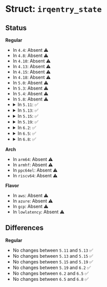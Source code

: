 # Struct: <code>irqentry_state</code>

## Status
<b>Regular</b>
<ul>
<li>
In <code>4.4</code>: Absent ⚠️
</li>
<li>
In <code>4.8</code>: Absent ⚠️
</li>
<li>
In <code>4.10</code>: Absent ⚠️
</li>
<li>
In <code>4.13</code>: Absent ⚠️
</li>
<li>
In <code>4.15</code>: Absent ⚠️
</li>
<li>
In <code>4.18</code>: Absent ⚠️
</li>
<li>
In <code>5.0</code>: Absent ⚠️
</li>
<li>
In <code>5.3</code>: Absent ⚠️
</li>
<li>
In <code>5.4</code>: Absent ⚠️
</li>
<li>
In <code>5.8</code>: Absent ⚠️
</li>
<li>
<details>
<summary>In <code>5.11</code>: ✅</summary>

```c
struct irqentry_state {
    bool exit_rcu;
    bool lockdep;
};
```
</details>
</li>
<li>
<details>
<summary>In <code>5.13</code>: ✅</summary>

```c
struct irqentry_state {
    bool exit_rcu;
    bool lockdep;
};
```
</details>
</li>
<li>
<details>
<summary>In <code>5.15</code>: ✅</summary>

```c
struct irqentry_state {
    bool exit_rcu;
    bool lockdep;
};
```
</details>
</li>
<li>
<details>
<summary>In <code>5.19</code>: ✅</summary>

```c
struct irqentry_state {
    bool exit_rcu;
    bool lockdep;
};
```
</details>
</li>
<li>
<details>
<summary>In <code>6.2</code>: ✅</summary>

```c
struct irqentry_state {
    bool exit_rcu;
    bool lockdep;
};
```
</details>
</li>
<li>
<details>
<summary>In <code>6.5</code>: ✅</summary>

```c
struct irqentry_state {
    bool exit_rcu;
    bool lockdep;
};
```
</details>
</li>
<li>
<details>
<summary>In <code>6.8</code>: ✅</summary>

```c
struct irqentry_state {
    bool exit_rcu;
    bool lockdep;
};
```
</details>
</li>
</ul>
<b>Arch</b>
<ul>
<li>
In <code>arm64</code>: Absent ⚠️
</li>
<li>
In <code>armhf</code>: Absent ⚠️
</li>
<li>
In <code>ppc64el</code>: Absent ⚠️
</li>
<li>
In <code>riscv64</code>: Absent ⚠️
</li>
</ul>
<b>Flavor</b>
<ul>
<li>
In <code>aws</code>: Absent ⚠️
</li>
<li>
In <code>azure</code>: Absent ⚠️
</li>
<li>
In <code>gcp</code>: Absent ⚠️
</li>
<li>
In <code>lowlatency</code>: Absent ⚠️
</li>
</ul>

## Differences
<b>Regular</b>
<ul>
<li>
No changes between <code>5.11</code> and <code>5.13</code> ✅
</li>
<li>
No changes between <code>5.13</code> and <code>5.15</code> ✅
</li>
<li>
No changes between <code>5.15</code> and <code>5.19</code> ✅
</li>
<li>
No changes between <code>5.19</code> and <code>6.2</code> ✅
</li>
<li>
No changes between <code>6.2</code> and <code>6.5</code> ✅
</li>
<li>
No changes between <code>6.5</code> and <code>6.8</code> ✅
</li>
</ul>
